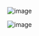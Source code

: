 ![image](https://github.com/tcw1470/HT/assets/138358213/8e477c37-0322-433c-b22d-b1b3365b316e)

![image](https://github.com/tcw1470/HT/assets/138358213/4aef129a-1821-4320-9950-dd4cc5e7f2cb)
